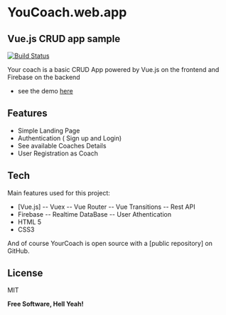 # YouCoach.web.app
## Vue.js CRUD app sample


[![Build Status](https://travis-ci.org/joemccann/dillinger.svg?branch=master)](https://travis-ci.org/joemccann/dillinger)

Your coach is a basic CRUD App powered by Vue.js on the frontend and Firebase on the backend

- see the demo [here](https://yourcoach.web.app)


## Features

- Simple Landing Page
- Authentication ( Sign up and Login)
- See available Coaches Details
- User Registration as Coach


## Tech

Main features used for this project:
- [Vue.js] 
-- Vuex
-- Vue Router
-- Vue Transitions
-- Rest API
- Firebase
-- Realtime DataBase
-- User Athentication
- HTML 5
- CSS3

And of course YourCoach is open source with a [public repository]
 on GitHub.

## License

MIT

**Free Software, Hell Yeah!**
